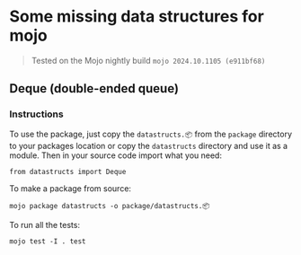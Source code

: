 # Some missing data structures for mojo

> Tested on the Mojo nightly build `mojo 2024.10.1105 (e911bf68)`

## Deque (double-ended queue)

### Instructions

To use the package, just copy the `datastructs.📦` from the `package` directory to your packages location or copy the `datastructs` directory and use it as a module. Then in your source code import what you need:
```mojo
from datastructs import Deque
```

To make a package from source:
```
mojo package datastructs -o package/datastructs.📦
```

To run all the tests:
```
mojo test -I . test
```

